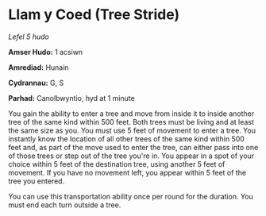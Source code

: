 # Llam y Coed (Tree Stride)

*Lefel 5 hudo*

**Amser Hudo:** 1 acsiwn

**Amrediad:** Hunain

**Cydrannau:** G, S

**Parhad:** Canolbwyntio, hyd at 1 minute

You gain the ability to enter a tree and move from inside it to inside another tree of the same kind within 500 feet. Both trees must be living and at least the same size as you. You must use 5 feet of movement to enter a tree. You instantly know the location of all other trees of the same kind within 500 feet and, as part of the move used to enter the tree, can either pass into one of those trees or step out of the tree you're in. You appear in a spot of your choice within 5 feet of the destination tree, using another 5 feet of movement. If you have no movement left, you appear within 5 feet of the tree you entered.

You can use this transportation ability once per round for the duration. You must end each turn outside a tree.